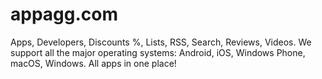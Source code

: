 # appagg.com
Apps, Developers, Discounts %, Lists, RSS, Search, Reviews, Videos. We support all the major operating systems: Android, iOS, Windows Phone, macOS, Windows. All apps in one place!
